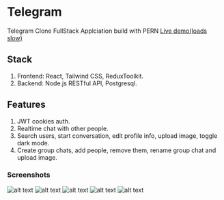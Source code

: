 # Telegram

Telegram Clone FullStack Applciation build with PERN
[Live demo(loads slow)](https://project-telegram-clone.herokuapp.com/)

## Stack

1. Frontend: React, Tailwind CSS, ReduxToolkit.
2. Backend: Node.js RESTful API, Postgresql.


## Features

1. JWT cookies auth.
2. Realtime chat with other people.
3. Search users, start conversation, edit profile info, upload image, toggle dark mode.
4. Create group chats, add people, remove them, rename group chat and upload image.

### Screenshots

![alt text](https://imgur.com/OOju48F.png "App Photo")
![alt text](https://imgur.com/nibAr9K.png "App Photo")
![alt text](https://imgur.com/VuAyCJh.png "App Photo")
![alt text](https://imgur.com/jzVRtnj.png "App Photo")
![alt text](https://imgur.com/t4tLIgX.png "App Photo")
